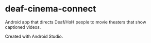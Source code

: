 # deaf-cinema-connect
Android app that directs Deaf/HoH people to movie theaters that show captioned videos.

Created with Android Studio.
